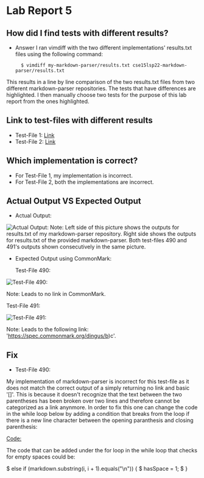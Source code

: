 # Lab Report 5

## How did I find tests with different results?

* Answer 
I ran vimdiff with the two different implementations' results.txt files using the following command:

        $ vimdiff my-markdown-parser/results.txt cse15lsp22-markdown-parser/results.txt
        
This results in a line by line comparison of the two results.txt files from two different markdown-parser repositories. The tests that have differences are highlighted. I then manually choose two tests for the purpose of this lab report from the ones highlighted.

## Link to test-files with different results
 
* Test-File 1: [Link](https://github.com/nidhidhamnani/markdown-parser/blob/main/test-files/490.md)
* Test-File 2: [Link](https://github.com/nidhidhamnani/markdown-parser/blob/main/test-files/491.md)

## Which implementation is correct?

* For Test-File 1, my implementation is incorrect. 
* For Test-File 2, both the implementations are incorrect.

## Actual Output VS Expected Output

* Actual Output:

![Actual Output:](https://jemilparikh.github.io/Cse15L-LabReports/testFilesActualOutput.png)
Note: Left side of this picture shows the outputs for results.txt of my markdown-parser repository. Right side shows the outputs for results.txt of the provided markdown-parser. Both test-files 490 and 491's outputs shown consecutively in the same picture.

* Expected Output using CommonMark: 

  Test-File 490:
  
![Test-File 490:](https://jemilparikh.github.io/Cse15L-LabReports/Screen%20Shot%202022-06-05%20at%2011.32.47%20PM.png)

  Note: Leads to no link in CommonMark.

  Test-File 491:

![Test-File 491:](https://jemilparikh.github.io/Cse15L-LabReports/Screen%20Shot%202022-06-05%20at%2011.33.32%20PM.png)

  Note: Leads to the following link: 'https://spec.commonmark.org/dingus/b)c'.

## Fix

* Test-File 490:

My implementation of markdown-parser is incorrect for this test-file as it does not match the correct output of a simply returning no link and basic '[]'.
This is because it doesn't recognize that the text between the two parentheses has been broken over two lines and therefore cannot be categorized as a link anynmore. In order to fix this one can change the code in the while loop below by adding a condition that breaks from the loop if there is a new line character between the opening paranthesis and closing parenthesis:

[Code:](https://jemilparikh.github.io/Cse15L-LabReports/Screen%20Shot%202022-06-06%20at%2012.18.03%20AM.png)

The code that can be added under the for loop in the while loop that checks for empty spaces could be:

$ else if (markdown.substring(i, i + 1).equals("\n")) {
        $ hasSpace = 1;
$ }

 
 
 
        
        



